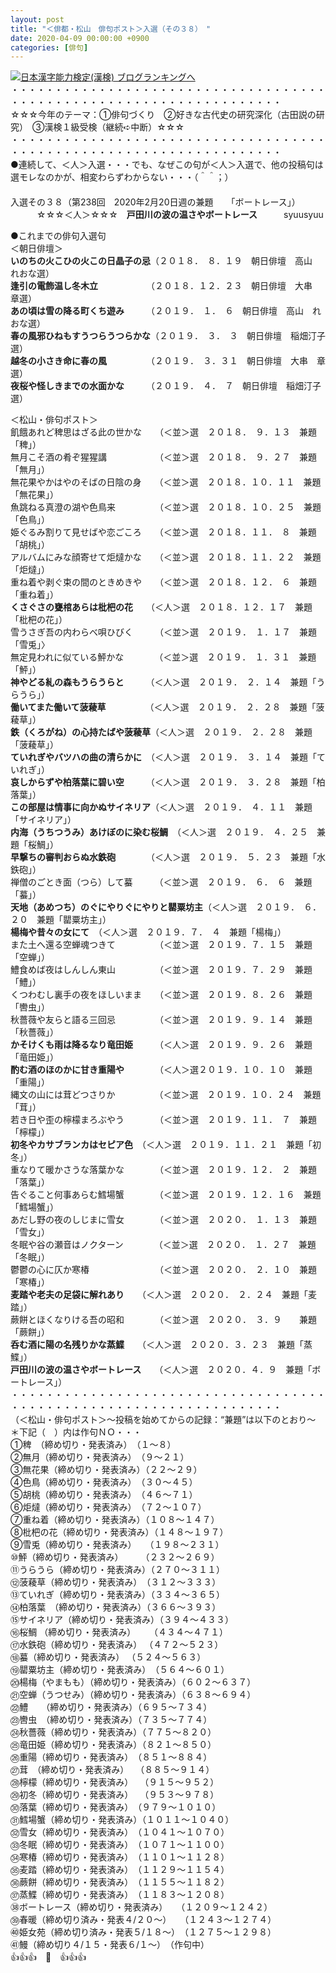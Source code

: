 ```yaml
---
layout: post
title: "＜俳都・松山　俳句ポスト＞入選（その３８）　"
date: 2020-04-09 00:00:00 +0900
categories: [俳句]
---
```


[![](/syuusyuu9701/assets/images/＜俳都・松山-俳句ポスト＞入選（その３８）--br_c_3028_1.gif)](http://blog.with2.net/link.php?1659096:3028 "日本漢字能力検定(漢検) ブログランキングへ")[日本漢字能力検定(漢検) ブログランキングへ](http://blog.with2.net/link.php?1659096:3028)  
・・・・・・・・・・・・・・・・・・・・・・・・・・・・・・・・・・・・・・・・・・・・・・・・・・・・・・・・・・・・・・・・・・・  
☆☆☆今年のテーマ：①俳句づくり　②好きな古代史の研究深化（古田説の研究）　③漢検１級受検（継続➪中断）☆☆☆  
・・・・・・・・・・・・・・・・・・・・・・・・・・・・・・・・・・・・・・・・・・・・・・・・・・・・・・・・・・・・・・・・・・・  
●連続して、＜人＞入選・・・でも、なぜこの句が＜人＞入選で、他の投稿句は選モレなのかが、相変わらずわからない・・・（＾＾；）  
　　  
入選その３８（第238回　2020年2月20日週の兼題　　「ボートレース」）  
　　　☆☆☆＜人＞☆☆☆　**戸田川の波の温さやボートレース**　　　syuusyuu  
  
●これまでの俳句入選句  
＜朝日俳壇＞  
**いのちの火こひの火この日晶子の忌**（２０１８．　８．１９　朝日俳壇　高山　れおな選）  
**逢引の電飾温し冬木立**　　　　　　（２０１８．１２．２３　朝日俳壇　大串　章選）  
**あの頃は雪の降る町くち遊み**　　　（２０１９．　１．　６　朝日俳壇　高山　れおな選）  
**春の風邪ひねもすうつらうつらかな**（２０１９．　３．　３　朝日俳壇　稲畑汀子選）  
**越冬の小さき命に春の風**　　　　　（２０１９．　３．３１　朝日俳壇　大串　章選）  
**夜桜や怪しきまでの水面かな**　　　（２０１９．　４．　７　朝日俳壇　稲畑汀子選）  
  
＜松山・俳句ポスト＞  
飢餓あれど稗思はざる此の世かな　　（＜並＞選　２０１８．　９．１３　兼題「稗」）  
無月こそ酒の肴ぞ猩猩講　　　　　　（＜並＞選　２０１８．　９．２７　兼題「無月」）  
無花果やかはやのそばの日陰の身　　（＜並＞選　２０１８．１０．１１　兼題「無花果」）  
魚跳ねる真澄の湖や色鳥来　　　　　（＜並＞選　２０１８．１０．２５　兼題「色鳥」）  
姫ぐるみ割りて見せばや恋ごころ　　（＜並＞選　２０１８．１１．　８　兼題「胡桃」）  
アルバムにみな顔寄せて炬燵かな　　（＜並＞選　２０１８．１１．２２　兼題「炬燵」）  
重ね着や剥ぐ束の間のときめきや　　（＜並＞選　２０１８．１２．　６　兼題「重ね着」）  
**くさぐさの甕棺あらは枇杷の花**　　（＜人＞選　２０１８．１２．１７　兼題「枇杷の花」）  
雪うさぎ吾の内わらべ唄ひびく　　　（＜並＞選　２０１９．　１．１７　兼題「雪兎」〉  
無定見われに似ている鮃かな　　　　（＜並＞選　２０１９．　１．３１　兼題「鮃」）  
**神やどる糺の森もうらうらと**　　　（＜人＞選　２０１９．　２．１４　兼題「うらうら」）  
**働いてまた働いて菠薐草**　　　　　（＜人＞選　２０１９．　２．２８　兼題「菠薐草」）  
**鉄（くろがね）の心持たばや菠薐草**（＜人＞選　２０１９．　２．２８　兼題「菠薐草」）  
**ていれぎやバツハの曲の清らかに**　（＜人＞選　２０１９．　３．１４　兼題「ていれぎ」）  
**哀しからずや柏落葉に碧い空**　　　（＜人＞選　２０１９．　３．２８　兼題「柏落葉」）  
**この部屋は情事に向かぬサイネリア**（＜人＞選　２０１９．　４．１１　兼題「サイネリア」）  
**内海（うちつうみ）あけぼのに染む桜鯛**　（＜人＞選　２０１９．　４．２５　兼題「桜鯛」）  
**早撃ちの審判おらぬ水鉄砲**　　　　（＜人＞選　２０１９．　５．２３　兼題「水鉄砲」）  
禅僧のごとき面（つら）して蟇　　　（＜並＞選　２０１９．　６．　６　兼題「蟇」）  
**天地（あめつち）のぐにやりぐにやりと罌粟坊主**（＜人＞選　２０１９．　６．２０　兼題「罌粟坊主」）  
**楊梅や昔々の女にて**　（＜人＞選　２０１９．７．　４　兼題「楊梅」）  
また土へ還る空蝉魂つきて　　　　　（＜並＞選　２０１９．７．１５　兼題「空蝉」）  
鱧食めば夜はしんしん東山　　　　　（＜並＞選　２０１９．７．２９　兼題「鱧」）  
くつわむし裏手の夜をほしいまま　　（＜並＞選　２０１９．８．２６　兼題「轡虫」）  
秋薔薇や友らと語る三回忌　　　　　（＜並＞選　２０１９．９．１４　兼題「秋薔薇」）  
**かそけくも雨は降るなり竜田姫**　　　（＜人＞選　２０１９．９．２６　兼題「竜田姫」）　　  
**酌む酒のほのかに甘き重陽や**　　　　（＜人＞選２０１９．１０．１０　兼題「重陽」）  
縄文の山には茸どつさりか　　　　　（＜並＞選　２０１９．１０．２４　兼題「茸」）  
若き日や歪の檸檬まろぶやう　　　　（＜並＞選　２０１９．１１．　７　兼題「檸檬」）  
**初冬やカサブランカはセピア色**　（＜人＞選　２０１９．１１．２１　兼題「初冬」）  
重なりて暖かさうな落葉かな　　　　（＜並＞選　２０１９．１２．　２　兼題「落葉」）  
告ぐること何事あらむ鱈場蟹　　　　（＜並＞選　２０１９．１２．１６　兼題「鱈場蟹」）  
あだし野の夜のしじまに雪女　　　　（＜並＞選　２０２０．　１．１３　兼題「雪女」）  
冬眠や谷の瀬音はノクターン　　　　（＜並＞選　２０２０．　１．２７　兼題「冬眠」）  
鬱鬱の心に仄か寒椿　　　　　　　　（＜並＞選　２０２０．　２．１０　兼題「寒椿」）　　  
**麦踏や老夫の足袋に解れあり**　　（＜人＞選　２０２０．　２．２４　兼題「麦踏」）  
蕨餅とほくなりける吾の昭和　　　　（＜並＞選　２０２０．　３．９　　兼題「蕨餅」）  
**呑む酒に陽の名残りかな蒸鰈**　　（＜人＞選　２０２０．３．２３　兼題「蒸鰈」）  
**戸田川の波の温さやボートレース**　　（＜人＞選　２０２０．４．９　兼題「ボートレース」）  
・・・・・・・・・・・・・・・・・・・・・・・・・・・・・・・・・・・・・・・・・・・・・・・・・・・・・・・・・・・・・・・・・・・  
（＜松山・俳句ポスト＞～投稿を始めてからの記録：“兼題”は以下のとおり～　＊下記（　）内は作句ＮＯ・・・  
①稗　（締め切り・発表済み）　（１～８）  
②無月（締め切り・発表済み）　（９～２１）　  
③無花果（締め切り・発表済み）（２２～２９）　  
④色鳥（締め切り・発表済み）　（３０～４５）　　  
⑤胡桃（締め切り・発表済み）　（４６～７１）  
⑥炬燵（締め切り・発表済み）　（７２～１０７）  
⑦重ね着（締め切り・発表済み）（１０８～１４７）  
⑧枇杷の花（締め切り・発表済み）（１４８～１９７）　  
⑨雪兎（締め切り・発表済み）　　（１９８～２３１）  
⑩鮃（締め切り・発表済み）　　　（２３２～２６９）  
⑪うらうら（締め切り・発表済み）（２７０～３１１）  
⑫菠薐草（締め切り・発表済み）　（３１２～３３３）　  
⑬ていれぎ（締め切り・発表済み）（３３４～３６５）  
⑭柏落葉　（締め切り・発表済み）（３６６～３９３）  
⑮サイネリア（締め切り・発表済み）（３９４～４３３）  
⑯桜鯛 （締め切り・発表済み） 　 （４３４～４７１）  
⑰水鉄砲（締め切り・発表済み） （４７２～５２３）  
⑱蟇（締め切り・発表済み） （５２４～５６３）　  
⑲罌粟坊主（締め切り・発表済み）　（５６４～６０１）  
⑳楊梅（やまもも）（締め切り・発表済み）（６０２～６３７）　  
㉑空蝉（うつせみ）（締め切り・発表済み）（６３８～６９４）  
㉒鱧　　（締め切り・発表済み）（６９５～７３４）  
㉓轡虫　（締め切り・発表済み）（７３５～７７４）  
㉔秋薔薇（締め切り・発表済み）（７７５～８２０）  
㉕竜田姫（締め切り・発表済み）（８２１～８５０）  
㉖重陽（締め切り・発表済み）　（８５１～８８４）  
㉗茸　（締め切り・発表済み） 　（８８５～９１４）  
㉘檸檬（締め切り・発表済み）　 （９１５～９５２）  
㉙初冬（締め切り・発表済み）　 （９５３～９７８）  
㉚落葉（締め切り・発表済み）　（９７９～１０１０）　  
㉛鱈場蟹（締め切り・発表済み）（１０１１～１０４０）  
㉜雪女（締め切り・発表済み）　（１０４１～１０７０）  
㉝冬眠（締め切り・発表済み）　（１０７１～１１００）  
㉞寒椿（締め切り・発表済み）　（１１０１～１１２８）  
㉟麦踏（締め切り・発表済み）　（１１２９～１１５４）  
㊱蕨餅（締め切り・発表済み）　（１１５５～１１８２）  
㊲蒸鰈（締め切り・発表済み）　（１１８３～１２０８）　  
㊳ボートレース（締め切り・発表済み）　　（１２０９～１２４２）  
㊴春暖（締め切り済み・発表４/２０～）　　（１２４３～１２７４）  
㊵姫女苑（締め切り済み・発表５/１８～）　（１２７５～１２９８）  
㊶鰻（締め切り４/１５・発表６/１～）　（作句中）  
👍👍👍　🐖　👍👍👍